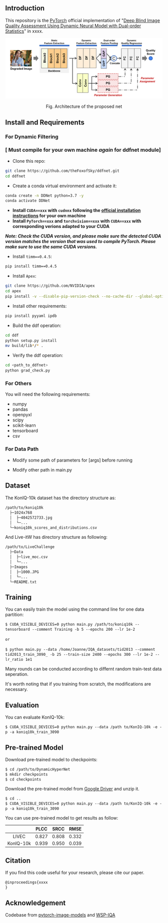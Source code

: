 ## Introduction

This repository is the [PyTorch](http://pytorch.org)  official implementation of "[Deep Blind Image Quality Assessment Using Dynamic Neural Model with Dual-order Statistics](#)" in xxxx.

<p align = 'center'>
<img src = 'img/net_frame3.png' width = '627px'>
</p>
<p align = 'center'>
Fig. Architecture of the proposed net
</p>


## Install and Requirements

### For Dynamic Filtering 

### [ Must compile for your own machine *again* for ddfnet module]

- Clone this repo:

```bash
git clone https://github.com/theFoxofSky/ddfnet.git
cd ddfnet
```

- Create a conda virtual environment and activate it:

```bash
conda create -n DDNet python=3.7 -y
conda activate DDNet
```

- **Install `CUDA==xxx` with `cudnnx` following the [official installation instructions](https://docs.nvidia.com/cuda/cuda-installation-guide-linux/index.html) for your own machine** 
- **Install `PyTorch==xxx` and `torchvision==xxx` with `CUDA==xxx` with corresponding verions adapted to your CUDA**

***Note: Check the CUDA version, and please make sure the detected CUDA version matches the version that was used to compile PyTorch. Please make sure to use the same CUDA versions.*** 

- Install `timm==0.4.5`:

```bash
pip install timm==0.4.5
```

- Install `Apex`:

```bash
git clone https://github.com/NVIDIA/apex
cd apex
pip install -v --disable-pip-version-check --no-cache-dir --global-option="--cpp_ext" --global-option="--cuda_ext" ./
```

- Install other requirements:

```bash
pip install pyyaml ipdb
```

- Build the ddf operation:

```bash
cd ddf
python setup.py install
mv build/lib*/* .
```

- Verify the ddf operation:

```bash
cd <path_to_ddfnet>
python grad_check.py
```

### For Others

You will need the following requirements:

- numpy
- pandas
- openpyxl
- scipy
- scikit-learn
- tensorboard
- csv

### For Data Path

+ Modify some path of parameters for [args] before running

+ Modify other path in main.py

  

## Dataset

The KonIQ-10k dataset has the directory structure as:

```
/path/to/koniq10k
  ├─1024x768
  │  ├─4042572733.jpg
  │  └─...
  └─koniq10k_scores_and_distributions.csv
```

And Live-itW has directory structure as following:

```
/path/to/LiveChallenge
  ├─Data
  │  ├─live_moc.csv
  │  └─...
  ├─Images
  │  ├─1000.JPG
  │  └─...
  └─README.txt
```



## Training

You can easily train the model using the command line  for one data partition:

```
$ CUDA_VISIBLE_DEVICES=0 python main.py /path/to/koniq10k --tensorboard --comment Training -b 5 --epochs 200 --lr 1e-2

or

$ python main.py --data /home/Joanne/IQA_datasets/tid2013 --comment tid2013_train_3090_ -b 25 --train-size 2400 --epochs 300 --lr 1e-2 --lr_ratio 1e1 
```

Many rounds can be conducted according to differnt random train-test data seperation.

It's worth noting that if you training from scratch, the modifications are necessary.



## Evaluation 

You can evaluate KonIQ-10k:

```
$ CUDA_VISIBLE_DEVICES=0 python main.py --data /path to/KonIQ-10k -e -p -a koniq10k_train_3090
```



## Pre-trained Model

Download pre-trained model to checkpoints:

```
$ cd /path/to/DynamicHyperNet
$ mkdir checkpoints
$ cd checkpoints
```

Download the pre-trained model from [Google Driver](https://drive.google.com/file/d/15WuMQJUOOdpodnKuBfZdurV1W3bg9c7Q/view?usp=sharing) and unzip it.

```
$ cd ..
$ CUDA_VISIBLE_DEVICES=0 python main.py --data /path to/KonIQ-10k -e -p -a koniq10k_train_3090
```

You can use pre-trained model to get results as follow:

|           | PLCC  | SRCC  | RMSE  |
| :-------: | :---: | :---: | :---: |
|   LIVEC   | 0.827 | 0.808 | 0.332 |
| KonIQ-10k | 0.939 | 0.950 | 0.039 |



## Citation

If you find this code useful for your research, please cite our paper.

```
@inproceedings{xxxx
}
```



## Acknowledgement

Codebase from [pytorch-image-models](https://github.com/rwightman/pytorch-image-models) and [WSP-IQA](https://github.com/yichengsu/ICIP2020-WSP-IQA)
